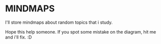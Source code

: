 # MINDMAPS 
I'll store mindmaps about random topics that i study.

Hope this help someone. If you spot some mistake on the diagram, hit me and i'll fix. :D
